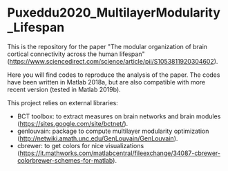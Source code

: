 # Puxeddu2020_MultilayerModularity_Lifespan

This is the repository for the paper "The modular organization of brain cortical connectivity across the human lifespan" (https://www.sciencedirect.com/science/article/pii/S1053811920304602).

Here you will find codes to reproduce the analysis of the paper. The codes have been written in Matlab 2018a, but are also compatible with more recent version (tested in Matlab 2019b).

This project relies on external libraries:
- BCT toolbox: to extract measures on brain networks and brain modules (https://sites.google.com/site/bctnet/).
- genlouvain: package to compute multilayer modularity optimization (http://netwiki.amath.unc.edu/GenLouvain/GenLouvain).
- cbrewer: to get colors for nice visualizations (https://it.mathworks.com/matlabcentral/fileexchange/34087-cbrewer-colorbrewer-schemes-for-matlab).
 

